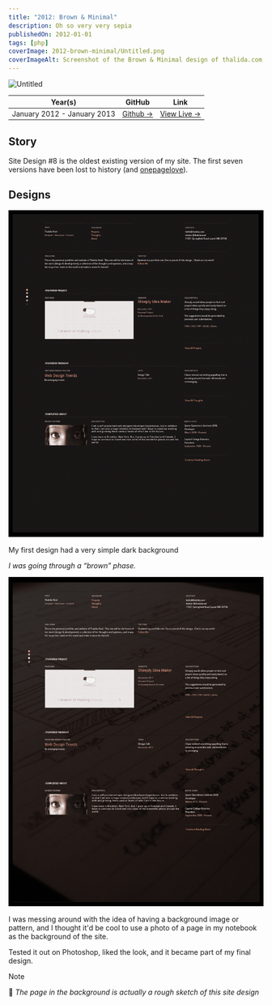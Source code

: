 ```yaml
---
title: "2012: Brown & Mini­mal"
description: Oh so very very sepia
publishedOn: 2012-01-01
tags: [php]
coverImage: 2012-brown-minimal/Untitled.png
coverImageAlt: Screenshot of the Brown & Minimal design of thalida.com, featuring a sepia-toned background and minimalistic layout.
---
```


![Untitled](2012-brown-minimal/Untitled.png)

| **Year(s)** | **GitHub** | **Link** |
| ----------- | --------- | -------- |
| January 2012 - January 2013 | [Github →](https://github.com/thalida/thalida.com/tree/v-2012) |  [View Live →](https://2012.v.thalida.com) |


## Story

Site Design #8 is the oldest existing version of my site. The first seven versions have been lost to history (and [onepagelove](https://onepagelove.com/thalida)).


## **Designs**

![Untitled](2012-brown-minimal/Untitled%201.png)

My first design had a very simple dark background

*I was going through a “brown” phase.*

![Untitled](2012-brown-minimal/Untitled%202.png)

I was messing around with the idea of having a background image or pattern, and I thought it'd be cool to use a photo
of a page in my notebook as the background of the site.

Tested it out on Photoshop, liked the look, and it became part of my final design.

> [!NOTE]
> 👄 *The page in the background is actually a rough sketch of this site design*

